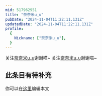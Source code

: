 ```yaml
---
mid: 517962951
title: "奈奈米u_u"
pubDate: "2024-11-04T11:22:11.131Z"
updatedDate: "2024-11-04T11:22:11.131Z"
profile:
  {
    Nickname: ["奈奈米u_u"],
  }
---
```


关注[奈奈米u_u](https://space.bilibili.com/517962951)谢谢喵~ 关注[奈奈米u_u](https://space.bilibili.com/517962951)谢谢喵~

## 此条目有待补充
你可以在[这里](https://github.com/Yuhanawa/VTuber.ICU-Content/edit/master/v/奈奈米u_u/index.md)编辑本文
